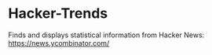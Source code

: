 # Hacker-Trends

Finds and displays statistical information from Hacker News: https://news.ycombinator.com/